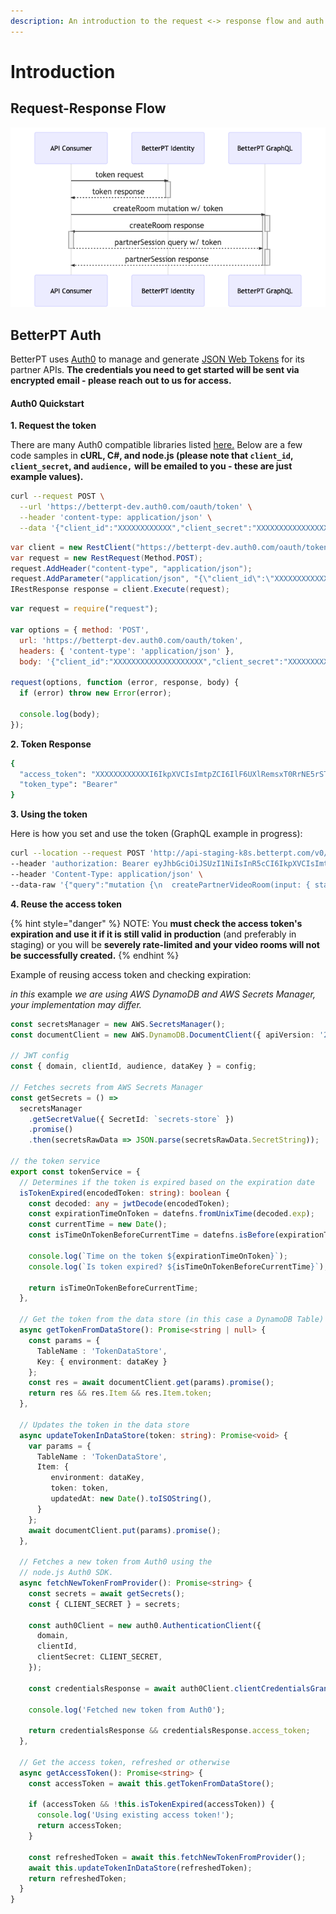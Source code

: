 ```yaml
---
description: An introduction to the request <-> response flow and auth process.
---
```


# Introduction

## Request-Response Flow

![Request-Response Diagram](.gitbook/assets/mermaid-diagram-20200406233222.png)



## BetterPT Auth

BetterPT uses [Auth0](https://www.auth0.com) to manage and generate [JSON Web Tokens](https://jwt.io) for its partner APIs. **The credentials you need to get started will be sent via encrypted email - please reach out to us for access.**

#### Auth0 Quickstart

**1. Request the token**

There are many Auth0 compatible libraries listed [here.](https://auth0.com/docs/libraries) Below are a few code samples in **cURL, C#, and node.js (please note that `client_id`, `client_secret`, and `audience,`** **will be emailed to you - these are just example values).**

```bash
curl --request POST \
  --url 'https://betterpt-dev.auth0.com/oauth/token' \
  --header 'content-type: application/json' \
  --data '{"client_id":"XXXXXXXXXXXX","client_secret":"XXXXXXXXXXXXXXXXXX","audience":"https://audience.env/auth","grant_type":"client_credentials"}'
```

```csharp
var client = new RestClient("https://betterpt-dev.auth0.com/oauth/token");
var request = new RestRequest(Method.POST);
request.AddHeader("content-type", "application/json");
request.AddParameter("application/json", "{\"client_id\":\"XXXXXXXXXXXX\",\"client_secret\":\"XXXXXXXXXXXXXXXXXXXXXXXXXX\",\"audience\":\"https://audience.env/auth\",\"grant_type\":\"client_credentials\"}", ParameterType.RequestBody);
IRestResponse response = client.Execute(request);
```

```javascript
var request = require("request");

var options = { method: 'POST',
  url: 'https://betterpt-dev.auth0.com/oauth/token',
  headers: { 'content-type': 'application/json' },
  body: '{"client_id":"XXXXXXXXXXXXXXXXXXXX","client_secret":"XXXXXXXXXXXXXXXXXXXXXXXXXXXXX","audience":"https://audience.env/auth","grant_type":"client_credentials"}' };

request(options, function (error, response, body) {
  if (error) throw new Error(error);

  console.log(body);
});
```

**2. Token Response**

```bash
{
  "access_token": "XXXXXXXXXXXXI6IkpXVCIsImtpZCI6IlF6UXlRemsxT0RrNE5rSTRRME5ETWpFeU1rUTFSamt4T1VNMU1EZzVRalU0TmpRNE1qSTBOUSJ9.eyJpc3MiOiJodHRwczovL2JldHRlcnB0LWRldi5hdXRoMC5jb20vIiwic3ViIjoiSFQ5ZU9JazE4TXI2TmtDQzdOVkhicFF0MTVibnkxZkdAY2xpZW50cyIsImF1ZCI6Imh0dHBzOi8vYmV0dGVycHQtY2xpbmljaWVudC5zdGFnaW5nL2F1dGgiLCJpYXQiOjE1ODYyMzE3ODksImV4cCI6MTU4NjMxODE4OSwiYXpwIjoiSFQ5ZU9JazE4TXI2TmtDQzdOVkhicFF0MTVibnkxZkciLCJzY29wZSI6Im11dGF0ZTpwYXJ0bmVyVmlkZW9Sb29tcyBxdWVyeTpwYXJ0bmVyU2Vzc2lvbnMiLCJndHkiOiJjbGllbnQtY3JlZGVudGlhbHMifQ.YNT4rUxF11SX4QFz6aIxhL8-Fn9ARpHs6pOP_0dFbaRHWxR487YtPKryVH7z6xZYiEKWHWdBkCBIbrVFsxTu-aza9acYbvHHjnfMbzPKwSmjAX-VKsbayNOJ2NJJnF-VmOgoqoZPQcWWkFY5Y6AmUTDEsmje7EKhtAg73E41YqNBnuJFwkisCZHdhv4qtNGUbszkB2qPxCNwDjPGrv6MMjsr23tA5iT-GLqGeRHAUN7c1-n9iFG6go286Tufd89a2cfFzt2ykPdQ3gJX0O0x6Gwzdz6xV0Ifr2ku5KEyH5ba6BdtJaRJ2OesihAxo_zem-t6V3SHjimHF58r0MQz5A",
  "token_type": "Bearer"
}
```

**3. Using the token**

Here is how you set and use the token (GraphQL example in progress):

```bash
curl --location --request POST 'http://api-staging-k8s.betterpt.com/v0/graphql-public/' \
--header 'authorization: Bearer eyJhbGciOiJSUzI1NiIsInR5cCI6IkpXVCIsImtpZCI6IlF6UXlRemsxT0RrNE5rSTRRME5ETWpFeU1rUTFSamt4T1VNMU1EZzVRalU0TmpRNE1qSTBOUSJ9.eyJpc3MiOiJodHRwczovL2JldHRlcnB0LWRldi5hdXRoMC5jb20vIiwic3ViIjoiNWdaTkZGUlZmMnQ2cEZ3UWMzNzdvaGVLZVFkYUtUdmhAY2xpZW50cyIsImF1ZCI6Imh0dHBzOi8vYmV0dGVycHQtY2xpbmljaWVudC5zdGFnaW5nL2F1dGgiLCJpYXQiOjE1ODY4MDE2NzIsImV4cCI6MTU4Njg4ODA3MiwiYXpwIjoiNWdaTkZGUlZmMnQ2cEZ3UWMzNzdvaGVLZVFkYUtUdmgiLCJzY29wZSI6Im11dGF0ZTpwYXJ0bmVyVmlkZW9Sb29tcyBxdWVyeTpwYXJ0bmVyU2Vzc2lvbnMiLCJndHkiOiJjbGllbnQtY3JlZGVudGlhbHMiLCJwZXJtaXNzaW9ucyI6WyJtdXRhdGU6cGFydG5lclZpZGVvUm9vbXMiLCJxdWVyeTpwYXJ0bmVyU2Vzc2lvbnMiXX0.ingfAArqpxVTspCtoFHFJ4brKl9CZOmeg3SPGRUQDE39usAZZZDzdZw1XM2FrDhC-b3vZ1uL_RSs_mrDiwBggSJ8czjLVbWZ6Y5gPx4USSR_Rg35m8JEedDxX1m9Fltz2Fa4809QDpJVWtthtTuUz3hfeNrAQjrT2J_azkj-NLwmeYzLIhHIIHCAUndFupAoMYWhvevVsDP7FJ70qmdcXYtKahPbpCbcwcVR0JsRzNBkBkwP6H6rAqtdGeGVfTkatCLOBKqYGyTpyIcA6mlX39AWJ1MfwePEsexR5XbiivTpTRvrS3PvnX_wg9Y7EeYU8sEckchZKDOKKsD384eoDA' \
--header 'Content-Type: application/json' \
--data-raw '{"query":"mutation {\n  createPartnerVideoRoom(input: { startTime: \"2020-12-03T10:15:30Z\", displayName: \"Bob the PT\", timeZone: \"America/New_York\" } ) {\n    patientLink\n    providerLink\n    startTime\n    displayName\n    timeZone\n    uid\n  }\n}","variables":{}}'
```

**4. Reuse the access token**

{% hint style="danger" %}
NOTE: You **must check the access token's expiration and use it if it is still valid** **in production** (and preferably in staging) or you will be **severely rate-limited and your video rooms will not be successfully created.**
{% endhint %}

Example of reusing access token and checking expiration:

_in this_ example _we are using AWS DynamoDB and AWS Secrets Manager, your implementation may differ._

```typescript
const secretsManager = new AWS.SecretsManager();
const documentClient = new AWS.DynamoDB.DocumentClient({ apiVersion: '2012-08-10' });

// JWT config
const { domain, clientId, audience, dataKey } = config;

// Fetches secrets from AWS Secrets Manager
const getSecrets = () =>
  secretsManager
    .getSecretValue({ SecretId: `secrets-store` })
    .promise()
    .then(secretsRawData => JSON.parse(secretsRawData.SecretString));

// the token service
export const tokenService = {
  // Determines if the token is expired based on the expiration date
  isTokenExpired(encodedToken: string): boolean {
    const decoded: any = jwtDecode(encodedToken);
    const expirationTimeOnToken = datefns.fromUnixTime(decoded.exp);
    const currentTime = new Date();
    const isTimeOnTokenBeforeCurrentTime = datefns.isBefore(expirationTimeOnToken, currentTime);

    console.log(`Time on the token ${expirationTimeOnToken}`);
    console.log(`Is token expired? ${isTimeOnTokenBeforeCurrentTime}`);

    return isTimeOnTokenBeforeCurrentTime;
  },

  // Get the token from the data store (in this case a DynamoDB Table)
  async getTokenFromDataStore(): Promise<string | null> {
    const params = {
      TableName : 'TokenDataStore',
      Key: { environment: dataKey }
    };
    const res = await documentClient.get(params).promise();
    return res && res.Item && res.Item.token;
  },

  // Updates the token in the data store
  async updateTokenInDataStore(token: string): Promise<void> {
    var params = {
      TableName : 'TokenDataStore',
      Item: {
         environment: dataKey,
         token: token,
         updatedAt: new Date().toISOString(),
      }
    };
    await documentClient.put(params).promise();
  },

  // Fetches a new token from Auth0 using the 
  // node.js Auth0 SDK.
  async fetchNewTokenFromProvider(): Promise<string> {
    const secrets = await getSecrets();
    const { CLIENT_SECRET } = secrets;

    const auth0Client = new auth0.AuthenticationClient({
      domain,
      clientId,
      clientSecret: CLIENT_SECRET,
    });

    const credentialsResponse = await auth0Client.clientCredentialsGrant({ audience });

    console.log('Fetched new token from Auth0');

    return credentialsResponse && credentialsResponse.access_token;
  },

  // Get the access token, refreshed or otherwise
  async getAccessToken(): Promise<string> {
    const accessToken = await this.getTokenFromDataStore();

    if (accessToken && !this.isTokenExpired(accessToken)) {
      console.log('Using existing access token!');
      return accessToken;
    }

    const refreshedToken = await this.fetchNewTokenFromProvider();
    await this.updateTokenInDataStore(refreshedToken);
    return refreshedToken;
  }
}
```
